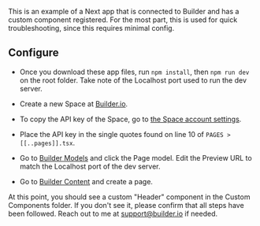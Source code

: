 This is an example of a Next app that is connected to Builder and has a custom component registered. For the most part, this is used for quick troubleshooting, since this requires minimal config. 

## Configure

* Once you download these app files, run `npm install`, then `npm run dev` on the root folder. Take note of the Localhost port used to run the dev server.

* Create a new Space at [Builder.io](www.Builder.io). 

* To copy the API key of the Space, go to [the Space account settings](www.builder.io/account/spaces). 

* Place the API key in the single quotes found on line 10 of `PAGES > [[..pages]].tsx`. 

* Go to [Builder Models](www.builder.io/models) and click the Page model. Edit the Preview URL to match the Localhost port of the dev server. 

* Go to [Builder Content](www.builder.io/content) and create a page. 

At this point, you should see a custom "Header" component in the Custom Components folder. If you don't see it, please confirm that all steps have been followed. Reach out to me at support@builder.io if needed. 


